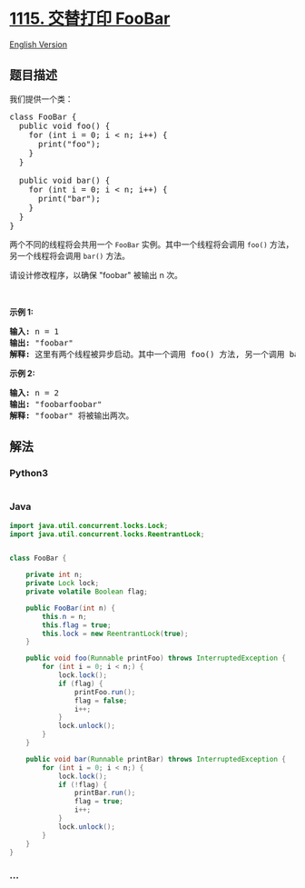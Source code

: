 # [1115. 交替打印 FooBar](https://leetcode-cn.com/problems/print-foobar-alternately)

[English Version](/solution/1100-1199/1115.Print%20FooBar%20Alternately/README_EN.md)

## 题目描述

<!-- 这里写题目描述 -->
<p>我们提供一个类：</p>

<pre>
class FooBar {
  public void foo() {
&nbsp; &nbsp; for (int i = 0; i &lt; n; i++) {
&nbsp; &nbsp; &nbsp; print(&quot;foo&quot;);
&nbsp;   }
  }

  public void bar() {
&nbsp; &nbsp; for (int i = 0; i &lt; n; i++) {
&nbsp; &nbsp; &nbsp; print(&quot;bar&quot;);
&nbsp; &nbsp; }
  }
}
</pre>

<p>两个不同的线程将会共用一个 <code>FooBar</code>&nbsp;实例。其中一个线程将会调用&nbsp;<code>foo()</code>&nbsp;方法，另一个线程将会调用&nbsp;<code>bar()</code>&nbsp;方法。</p>

<p>请设计修改程序，以确保 &quot;foobar&quot; 被输出 n 次。</p>

<p>&nbsp;</p>

<p><strong>示例 1:</strong></p>

<pre>
<strong>输入:</strong> n = 1
<strong>输出:</strong> &quot;foobar&quot;
<strong>解释:</strong> 这里有两个线程被异步启动。其中一个调用 foo() 方法, 另一个调用 bar() 方法，&quot;foobar&quot; 将被输出一次。
</pre>

<p><strong>示例 2:</strong></p>

<pre>
<strong>输入:</strong> n = 2
<strong>输出:</strong> &quot;foobarfoobar&quot;
<strong>解释:</strong> &quot;foobar&quot; 将被输出两次。
</pre>

## 解法

<!-- 这里可写通用的实现逻辑 -->

<!-- tabs:start -->

### **Python3**

<!-- 这里可写当前语言的特殊实现逻辑 -->

```python

```

### **Java**

<!-- 这里可写当前语言的特殊实现逻辑 -->

```java
import java.util.concurrent.locks.Lock;
import java.util.concurrent.locks.ReentrantLock;


class FooBar {

    private int n;
    private Lock lock;
    private volatile Boolean flag;

    public FooBar(int n) {
        this.n = n;
        this.flag = true;
        this.lock = new ReentrantLock(true);
    }

    public void foo(Runnable printFoo) throws InterruptedException {
        for (int i = 0; i < n;) {
            lock.lock();
            if (flag) {
                printFoo.run();
                flag = false;
                i++;
            }
            lock.unlock();
        }
    }

    public void bar(Runnable printBar) throws InterruptedException {
        for (int i = 0; i < n;) {
            lock.lock();
            if (!flag) {
                printBar.run();
                flag = true;
                i++;
            }
            lock.unlock();
        }
    }
}
```

### **...**

```

```

<!-- tabs:end -->
